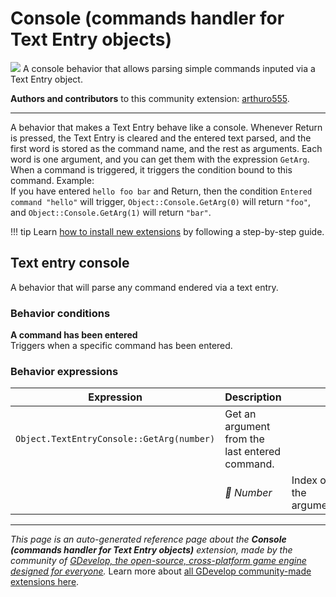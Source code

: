 # Console (commands handler for Text Entry objects)

<img src="https://resources.gdevelop-app.com/assets/Icons/console.svg" class="extension-icon"></img>
A console behavior that allows parsing simple commands inputed via a Text Entry object.

**Authors and contributors** to this community extension: [arthuro555](https://gd.games/arthuro555).

---

A behavior that makes a Text Entry behave like a console. Whenever Return is pressed, the Text Entry is cleared and the entered text parsed, and the first word is stored as the command name, and the rest as arguments. Each word is one argument, and you can get them with the expression `GetArg`. When a command is triggered, it triggers the condition bound to this command. Example:  
If you have entered `hello foo bar` and Return, then the condition `Entered command "hello"` will trigger, `Object::Console.GetArg(0)` will return `"foo"`, and `Object::Console.GetArg(1)` will return `"bar"`.

!!! tip
    Learn [how to install new extensions](/gdevelop5/extensions/search) by following a step-by-step guide.



## Text entry console 

A behavior that will parse any command endered via a text entry. 

### Behavior conditions

**A command has been entered**  
Triggers when a specific command has been entered.

### Behavior expressions

| Expression | Description |  |
|-----|-----|-----|
| `Object.TextEntryConsole::GetArg(number)` | Get an argument from the last entered command. ||
| | _🔢 Number_ | Index of the argument |

---

*This page is an auto-generated reference page about the **Console (commands handler for Text Entry objects)** extension, made by the community of [GDevelop, the open-source, cross-platform game engine designed for everyone](https://gdevelop.io/).* Learn more about [all GDevelop community-made extensions here](/gdevelop5/extensions).